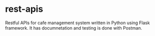 # rest-apis

Restful APIs for cafe management system written in Python using Flask framework. It has documnetation and testing is done with Postman.
